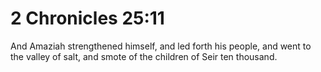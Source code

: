 # 2 Chronicles 25:11

And Amaziah strengthened himself, and led forth his people, and went to the valley of salt, and smote of the children of Seir ten thousand.
